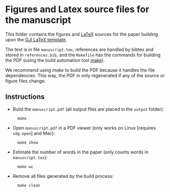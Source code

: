 # Figures and Latex source files for the manuscript

This folder contains the figures and [LaTeX](https://www.latex-project.org/)
sources for the paper building upon the [GJI LaTeX
template](https://academic.oup.com/DocumentLibrary/GJI/gji-latex.zip).

The text is in file `manuscript.tex`, references are handled by bibtex and
stored in `references.bib`, and the `Makefile` has the commands for building
the PDF (using the build automation tool
[make](https://en.wikipedia.org/wiki/Make_(software))).

We recommend using *make* to build the PDF because it handles the file
dependencies. This way, the PDF in only regenerated if any of the source or
figure files change.

## Instructions

* Build the `manuscript.pdf` (all output files are placed in the `output`
  folder):

        make

* Open `manuscript.pdf` in a PDF viewer (only works on Linux [requires
  `xdg-open`] and Mac):

        make show

* Estimate the number of words in the paper (only counts words in
  `manuscript.tex`):

        make wc

* Remove all files generated by the build process:

        make clean
